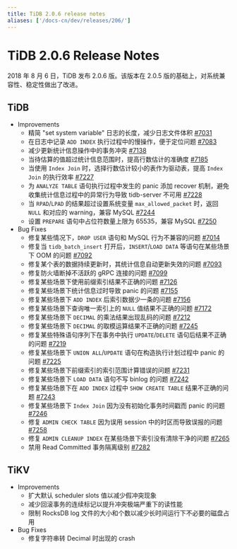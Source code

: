 ```yaml
---
title: TiDB 2.0.6 release notes
aliases: ['/docs-cn/dev/releases/206/']
---
```


# TiDB 2.0.6 Release Notes

2018 年 8 月 6 日，TiDB 发布 2.0.6 版。该版本在 2.0.5 版的基础上，对系统兼容性、稳定性做出了改进。

## TiDB

- Improvements
    - 精简 "set system variable" 日志的长度，减少日志文件体积 [#7031](https://github.com/pingcap/tidb/pull/7031)
    - 在日志中记录 `ADD INDEX` 执行过程中的慢操作，便于定位问题 [#7083](https://github.com/pingcap/tidb/pull/7083)
    - 减少更新统计信息操作中的事务冲突 [#7138](https://github.com/pingcap/tidb/pull/7138)
    - 当待估算的值超过统计信息范围时，提高行数估计的准确度 [#7185](https://github.com/pingcap/tidb/pull/7185)
    - 当使用 `Index Join` 时，选择行数估计较小的表作为驱动表，提高 `Index Join` 的执行效率 [#7227](https://github.com/pingcap/tidb/pull/7227)
    - 为 `ANALYZE TABLE` 语句执行过程中发生的 panic 添加 recover 机制，避免收集统计信息过程中的异常行为导致 tidb-server 不可用 [#7228](https://github.com/pingcap/tidb/pull/7228)
    - 当 `RPAD`/`LPAD` 的结果超过设置系统变量 `max_allowed_packet` 时，返回 `NULL` 和对应的 warning，兼容 MySQL [#7244](https://github.com/pingcap/tidb/pull/7244)
    - 设置 `PREPARE` 语句中占位符数量上限为 65535，兼容 MySQL [#7250](https://github.com/pingcap/tidb/pull/7250)
- Bug Fixes
    - 修复某些情况下，`DROP USER` 语句和 MySQL 行为不兼容的问题 [#7014](https://github.com/pingcap/tidb/pull/7014)
    - 修复当 `tidb_batch_insert` 打开后，`INSERT`/`LOAD DATA` 等语句在某些场景下 OOM 的问题 [#7092](https://github.com/pingcap/tidb/pull/7092)
    - 修复某个表的数据持续更新时，其统计信息自动更新失效的问题 [#7093](https://github.com/pingcap/tidb/pull/7093)
    - 修复防火墙断掉不活跃的 gRPC 连接的问题 [#7099](https://github.com/pingcap/tidb/pull/7099)
    - 修复某些场景下使用前缀索引结果不正确的问题 [#7126](https://github.com/pingcap/tidb/pull/7126)
    - 修复某些场景下统计信息过时导致 panic 的问题 [#7155](https://github.com/pingcap/tidb/pull/7155)
    - 修复某些场景下 `ADD INDEX` 后索引数据少一条的问题 [#7156](https://github.com/pingcap/tidb/pull/7156)
    - 修复某些场景下查询唯一索引上的 `NULL` 值结果不正确的问题 [#7172](https://github.com/pingcap/tidb/pull/7172)
    - 修复某些场景下 `DECIMAL` 的乘法结果出现乱码的问题 [#7212](https://github.com/pingcap/tidb/pull/7212)
    - 修复某些场景下 `DECIMAL` 的取模运算结果不正确的问题 [#7245](https://github.com/pingcap/tidb/pull/7245)
    - 修复某些特殊语句序列下在事务中执行 `UPDATE`/`DELETE` 语句后结果不正确的问题 [#7219](https://github.com/pingcap/tidb/pull/7219)
    - 修复某些场景下 `UNION ALL`/`UPDATE` 语句在构造执行计划过程中 panic 的问题 [#7225](https://github.com/pingcap/tidb/pull/7225)
    - 修复某些场景下前缀索引的索引范围计算错误的问题 [#7231](https://github.com/pingcap/tidb/pull/7231)
    - 修复某些场景下 `LOAD DATA` 语句不写 binlog 的问题 [#7242](https://github.com/pingcap/tidb/pull/7242)
    - 修复某些场景下在 `ADD INDEX` 过程中 `SHOW CREATE TABLE` 结果不正确的问题 [#7243](https://github.com/pingcap/tidb/pull/7243)
    - 修复某些场景下 `Index Join` 因为没有初始化事务时间戳而 panic 的问题 [#7246](https://github.com/pingcap/tidb/pull/7246)
    - 修复 `ADMIN CHECK TABLE` 因为误用 session 中的时区而导致误报的问题 [#7258](https://github.com/pingcap/tidb/pull/7258)
    - 修复 `ADMIN CLEANUP INDEX` 在某些场景下索引没有清除干净的问题 [#7265](https://github.com/pingcap/tidb/pull/7265)
    - 禁用 Read Committed 事务隔离级别 [#7282](https://github.com/pingcap/tidb/pull/7282)

## TiKV

- Improvements
    - 扩大默认 scheduler slots 值以减少假冲突现象
    - 减少回滚事务的连续标记以提升冲突极端严重下的读性能
    - 限制 RocksDB log 文件的大小和个数以减少长时间运行下不必要的磁盘占用
- Bug Fixes
    - 修复字符串转 Decimal 时出现的 crash
